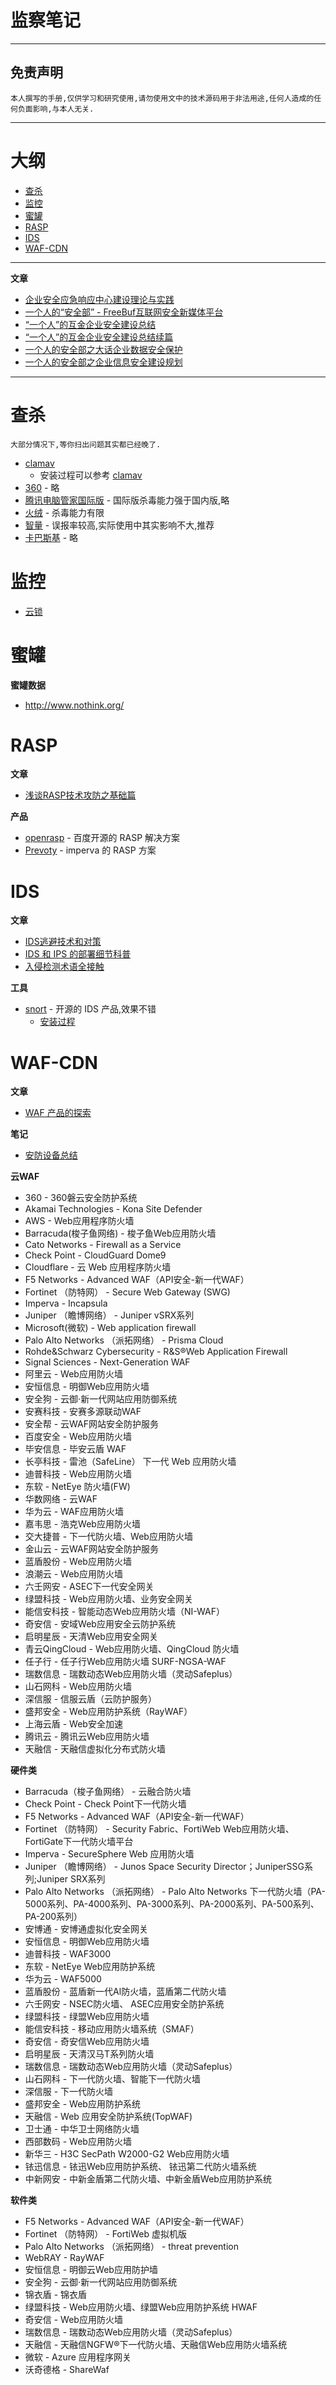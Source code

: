 # 监察笔记

---

## 免责声明

`本人撰写的手册,仅供学习和研究使用,请勿使用文中的技术源码用于非法用途,任何人造成的任何负面影响,与本人无关.`

---

# 大纲

* [查杀](#查杀)
* [监控](#监控)
* [蜜罐](#蜜罐)
* [RASP](#RASP)
* [IDS](#IDS)
* [WAF-CDN](#WAF-CDN)

---

**文章**
- [企业安全应急响应中心建设理论与实践](https://security.tencent.com/index.php/blog/msg/84)
- [一个人的“安全部” - FreeBuf互联网安全新媒体平台](https://www.freebuf.com/articles/security-management/126254.html)
- [“一个人”的互金企业安全建设总结](https://www.freebuf.com/articles/neopoints/158724.html)
- [“一个人”的互金企业安全建设总结续篇](https://www.freebuf.com/articles/es/225580.html)
- [一个人的安全部之大话企业数据安全保护](https://www.freebuf.com/articles/database/185288.html)
- [一个人的安全部之企业信息安全建设规划](https://www.freebuf.com/articles/es/184078.html)

---

# 查杀

`大部分情况下,等你扫出问题其实都已经晚了.`

- [clamav](https://www.clamav.net/downloads)
    - 安装过程可以参考 [clamav](../../../运维/Linux/Power-Linux.md#clamav)
- [360](https://sd.360.cn/) - 略
- [腾讯电脑管家国际版](https://www.pcmgr-global.com/) - 国际版杀毒能力强于国内版,略
- [火绒](https://www.huorong.cn/) - 杀毒能力有限
- [智量](https://www.wisevector.com/) - 误报率较高,实际使用中其实影响不大,推荐
- [卡巴斯基](https://www.kaspersky.com.cn/) - 略

# 监控

- [云锁](https://www.yunsuo.com.cn/)

# 蜜罐

**蜜罐数据**
- http://www.nothink.org/

# RASP

**文章**
- [浅谈RASP技术攻防之基础篇](https://www.freebuf.com/articles/web/197823.html)

**产品**
- [openrasp](https://github.com/baidu/openrasp/) - 百度开源的 RASP 解决方案
- [Prevoty](https://www.imperva.com/products/runtime-application-self-protection-rasp/) - imperva 的 RASP 方案

# IDS

**文章**
- [IDS逃避技术和对策](https://www.oschina.net/question/12_6140)
- [IDS 和 IPS 的部署细节科普](http://www.freebuf.com/articles/rookie/149445.html)
- [入侵检测术语全接触](https://zhuanlan.zhihu.com/p/30434636)

**工具**
- [snort](https://www.snort.org/) - 开源的 IDS 产品,效果不错
    - [安装过程](../../../运维/Linux/Power-Linux.md#Snort)

# WAF-CDN

**文章**
- [WAF 产品的探索](https://zhuanlan.zhihu.com/p/25307262)

**笔记**
- [安防设备总结](../RedTeam/安防设备总结.md)

**云WAF**
- 360 - 360磐云安全防护系统
- Akamai Technologies - Kona Site Defender
- AWS - Web应用程序防火墙
- Barracuda(梭子鱼网络) - 梭子鱼Web应用防火墙
- Cato Networks - Firewall as a Service
- Check Point - CloudGuard Dome9
- Cloudflare - 云 Web 应用程序防火墙
- F5 Networks - Advanced WAF（API安全-新一代WAF）
- Fortinet （防特网） - Secure Web Gateway (SWG)
- Imperva - Incapsula
- Juniper （瞻博网络） - Juniper vSRX系列
- Microsoft(微软) - Web application firewall
- Palo Alto Networks （派拓网络） - Prisma Cloud
- Rohde&Schwarz Cybersecurity - R&S®Web Application Firewall
- Signal Sciences - Next-Generation WAF
- 阿里云 - Web应用防火墙
- 安恒信息 - 明御Web应用防火墙
- 安全狗 - 云御·新一代网站应用防御系统
- 安赛科技 - 安赛多源联动WAF
- 安全帮 - 云WAF网站安全防护服务
- 百度安全 - Web应用防火墙
- 毕安信息 - 毕安云盾 WAF
- 长亭科技 - 雷池（SafeLine） 下一代 Web 应用防火墙
- 迪普科技 - Web应用防火墙
- 东软 - NetEye 防火墙(FW)
- 华数网络 - 云WAF
- 华为云 - WAF应用防火墙
- 嘉韦思 - 浩克Web应用防火墙
- 交大捷普 - 下一代防火墙、Web应用防火墙
- 金山云 - 云WAF网站安全防护服务
- 蓝盾股份 - Web应用防火墙
- 浪潮云 - Web应用防火墙
- 六壬网安 - ASEC下一代安全网关
- 绿盟科技 - Web应用防火墙、业务安全网关
- 能信安科技 - 智能动态Web应用防火墙（NI-WAF）
- 奇安信 - 安域Web应用安全云防护系统
- 启明星辰 - 天清Web应用安全网关
- 青云QingCloud - Web应用防火墙、QingCloud 防火墙
- 任子行 - 任子行Web应用防火墙 SURF-NGSA-WAF
- 瑞数信息 - 瑞数动态Web应用防火墙（灵动Safeplus）
- 山石网科 - Web应用防火墙
- 深信服 - 信服云盾（云防护服务）
- 盛邦安全 - Web应用防护系统（RayWAF）
- 上海云盾 - Web安全加速
- 腾讯云 - 腾讯云Web应用防火墙
- 天融信 - 天融信虚拟化分布式防火墙

**硬件类**
- Barracuda（梭子鱼网络） - 云融合防火墙
- Check Point - Check Point下一代防火墙
- F5 Networks - Advanced WAF（API安全-新一代WAF）
- Fortinet （防特网） - Security Fabric、FortiWeb Web应用防火墙、FortiGate下一代防火墙平台
- Imperva - SecureSphere Web 应用防火墙
- Juniper （瞻博网络） - Junos Space Security Director；JuniperSSG系列;Juniper SRX系列
- Palo Alto Networks （派拓网络） - Palo Alto Networks 下一代防火墙（PA-5000系列、PA-4000系列、PA-3000系列、PA-2000系列、PA-500系列、PA-200系列）
- 安博通 - 安博通虚拟化安全网关
- 安恒信息 - 明御Web应用防火墙
- 迪普科技 - WAF3000
- 东软 - NetEye Web应用防护系统
- 华为云 - WAF5000
- 蓝盾股份 - 蓝盾新一代Al防火墙，蓝盾第二代防火墙
- 六壬网安 - NSEC防火墙、 ASEC应用安全防护系统
- 绿盟科技 - 绿盟Web应用防火墙
- 能信安科技 - 移动应用防火墙系统（SMAF）
- 奇安信 - 奇安信Web应用防火墙
- 启明星辰 - 天清汉马T系列防火墙
- 瑞数信息 - 瑞数动态Web应用防火墙（灵动Safeplus）
- 山石网科 - 下一代防火墙、智能下一代防火墙
- 深信服 - 下一代防火墙
- 盛邦安全 - Web应用防护系统
- 天融信 - Web 应用安全防护系统(TopWAF)
- 卫士通 - 中华卫士网络防火墙
- 西部数码 - Web应用防火墙
- 新华三 - H3C SecPath W2000-G2 Web应用防火墙
- 铱迅信息 - 铱迅Web应用防护系统、 铱迅第二代防火墙系统
- 中新网安 - 中新金盾第二代防火墙、中新金盾Web应用防护系统

**软件类**
- F5 Networks - Advanced WAF（API安全-新一代WAF）
- Fortinet （防特网） - FortiWeb 虚拟机版
- Palo Alto Networks （派拓网络） - threat prevention
- WebRAY - RayWAF
- 安恒信息 - 明御云Web应用防护墙
- 安全狗 - 云御·新一代网站应用防御系统
- 锦衣盾 - 锦衣盾
- 绿盟科技 - Web应用防火墙、绿盟Web应用防护系统 HWAF
- 奇安信 - Web应用防火墙
- 瑞数信息 - 瑞数动态Web应用防火墙（灵动Safeplus）
- 天融信 - 天融信NGFW®下一代防火墙、天融信Web应用防火墙系统
- 微软 - Azure 应用程序网关
- 沃奇德格 - ShareWaf
